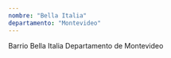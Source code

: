 ```yaml
---
nombre: "Bella Italia"
departamento: "Montevideo"
---
```


Barrio Bella Italia
Departamento de Montevideo
